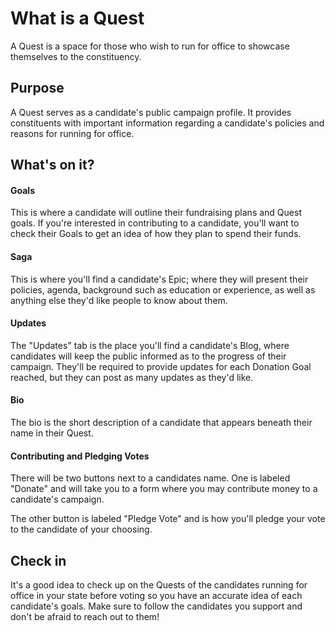 # What is a Quest #
A Quest is a space for those who wish to run for office to showcase 
themselves to the constituency.

## Purpose ##
A Quest serves as a candidate's public campaign profile. It provides 
constituents with important information regarding a candidate's policies and 
reasons for running for office.


## What's on it? ##
#### Goals ####
This is where a candidate will outline their fundraising plans and Quest 
goals. If you're interested in contributing to a candidate, you'll want to 
check their Goals to get an idea of how they plan to spend their 
funds.

#### Saga ####
This is where you'll find a candidate's Epic; where they will present their 
policies, agenda, background such as education or experience, as well as 
anything else they'd like people to know about them.

#### Updates ####
The "Updates" tab is the place you'll find a candidate's Blog, where candidates
will keep the public informed as to the progress of their campaign. They'll be 
required to provide updates for each Donation Goal reached, but they can post 
as many updates as they'd like.

#### Bio ####
The bio is the short description of a candidate that appears beneath their name 
in their Quest.

#### Contributing and Pledging Votes ####
There will be two buttons next to a candidates name. One is labeled "Donate" 
and will take you to a form where you may contribute money to a candidate's 
campaign.

The other button is labeled "Pledge Vote" and is how you'll pledge your vote 
to the candidate of your choosing.


## Check in ##
It's a good idea to check up on the Quests of the candidates running for office 
in your state before voting so you have an accurate idea of each candidate's 
goals. Make sure to follow the candidates you support and don't be afraid to 
reach out to them!     
